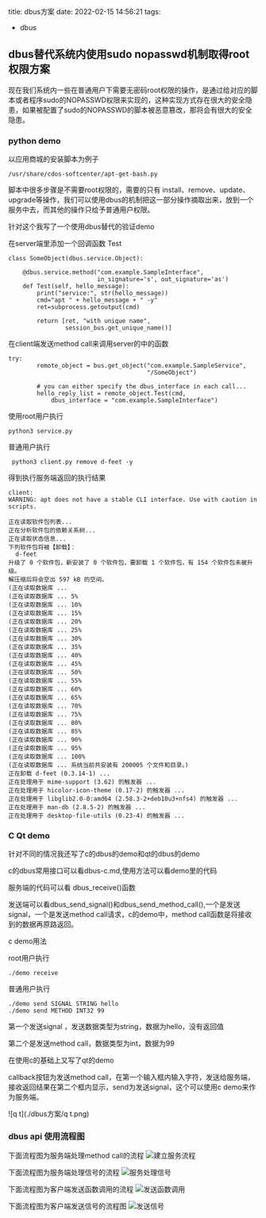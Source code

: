 

title: dbus方案
date: 2022-02-15 14:56:21
tags:

- dbus

## dbus替代系统内使用sudo nopasswd机制取得root权限方案

现在我们系统内一些在普通用户下需要无密码root权限的操作，是通过给对应的脚本或者程序sudo的NOPASSWD权限来实现的，这种实现方式存在很大的安全隐患，如果被配置了sudo的NOPASSWD的脚本被恶意篡改，那将会有很大的安全隐患。

### python demo

以应用商城的安装脚本为例子

```
/usr/share/cdos-softcenter/apt-get-bash.py
```

脚本中很多步骤是不需要root权限的，需要的只有 install、remove、update、upgrade等操作，我们可以使用dbus的机制把这一部分操作摘取出来，放到一个服务中去，而其他的操作只给予普通用户权限。

针对这个我写了一个使用dbus替代的验证demo

在server端里添加一个回调函数 Test

```
class SomeObject(dbus.service.Object):

    @dbus.service.method("com.example.SampleInterface",
                         in_signature='s', out_signature='as')
    def Test(self, hello_message):
        print("service:", str(hello_message))
        cmd="apt " + hello_message + " -y"
        ret=subprocess.getoutput(cmd)

        return [ret, "with unique name",
                session_bus.get_unique_name()]
```

在client端发送method call来调用server的中的函数

```
try:
        remote_object = bus.get_object("com.example.SampleService",
                                       "/SomeObject")

        # you can either specify the dbus_interface in each call...
        hello_reply_list = remote_object.Test(cmd,
            dbus_interface = "com.example.SampleInterface")
```

使用root用户执行

```
python3 service.py
```

普通用户执行

```
 python3 client.py remove d-feet -y
```

得到执行服务端返回的执行结果

```
client:
WARNING: apt does not have a stable CLI interface. Use with caution in scripts.

正在读取软件包列表...
正在分析软件包的依赖关系树...
正在读取状态信息...
下列软件包将被【卸载】：
  d-feet
升级了 0 个软件包，新安装了 0 个软件包，要卸载 1 个软件包，有 154 个软件包未被升级。
解压缩后将会空出 597 kB 的空间。
(正在读取数据库 ...
(正在读取数据库 ... 5%
(正在读取数据库 ... 10%
(正在读取数据库 ... 15%
(正在读取数据库 ... 20%
(正在读取数据库 ... 25%
(正在读取数据库 ... 30%
(正在读取数据库 ... 35%
(正在读取数据库 ... 40%
(正在读取数据库 ... 45%
(正在读取数据库 ... 50%
(正在读取数据库 ... 55%
(正在读取数据库 ... 60%
(正在读取数据库 ... 65%
(正在读取数据库 ... 70%
(正在读取数据库 ... 75%
(正在读取数据库 ... 80%
(正在读取数据库 ... 85%
(正在读取数据库 ... 90%
(正在读取数据库 ... 95%
(正在读取数据库 ... 100%
(正在读取数据库 ... 系统当前共安装有 200005 个文件和目录。)
正在卸载 d-feet (0.3.14-1) ...
正在处理用于 mime-support (3.62) 的触发器 ...
正在处理用于 hicolor-icon-theme (0.17-2) 的触发器 ...
正在处理用于 libglib2.0-0:amd64 (2.58.3-2+deb10u3+nfs4) 的触发器 ...
正在处理用于 man-db (2.8.5-2) 的触发器 ...
正在处理用于 desktop-file-utils (0.23-4) 的触发器 ...
```

### C Qt demo

针对不同的情况我还写了c的dbus的demo和qt的dbus的demo

c的dbus常用接口可以看dbus-c.md,使用方法可以看demo里的代码

服务端的代码可以看 dbus_receive()函数

发送端可以看dbus_send_signal()和dbus_send_method_call(),一个是发送signal，一个是发送method call请求，c的demo中，method call函数是将接收到的数据再原路返回。

c demo用法

root用户执行

```
./demo receive
```

普通用户执行

```
./demo send SIGNAL STRING hello
./demo send METHOD INT32 99
```

第一个发送signal ，发送数据类型为string，数据为hello，没有返回值

第二个是发送method call，数据类型为int，数据为99

在使用c的基础上又写了qt的demo

callback按钮为发送method call，在第一个输入框内输入字符，发送给服务端，接收返回结果在第二个框内显示，send为发送signal，这个可以使用c demo来作为服务端。

![q t](./dbus方案/q t.png)

### dbus api 使用流程图

下面流程图为服务端处理method call的流程
![建立服务流程](./dbus方案/建立服务流程.png)

下面流程图为服务端处理信号的流程
![服务处理信号](./dbus方案/服务处理信号.png)

下面流程图为客户端发送函数调用的流程
![发送函数调用](./dbus方案/发送函数调用.png)

下面流程图为客户端发送信号的流程图
![发送信号](./dbus方案/服务处理信号.png)

